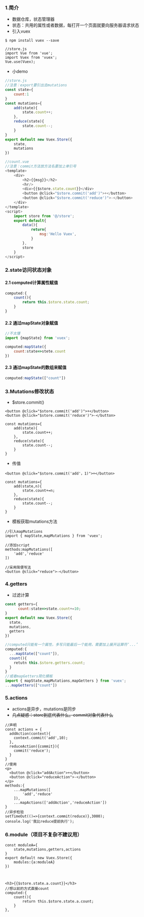 ### 1.简介

* 数据仓库，状态管理器
* 状态：共用的属性或者数据，每打开一个页面就要向服务器请求状态
* 引入vuex

```
$ npm install vuex --save

//store.js
import Vue from 'vue';
import Vuex from 'vuex';
Vue.use(Vuex);
```

* 小demo

```js
//store.js
//注意：export要引出去mutations
const state={
    count:1
}
const mutations={
    add(state){
        state.count++;   
    },
    reduce(state){
        state.count--;
    }
}
export default new Vuex.Store({
    state,
    mutations
})

//count.vue
//注意：commit方法放方法名要加上单引号
<template>
    <div>
        <h2>{{msg}}</h2>  
        <hr/>
        <div>{{$store.state.count}}</div> 
        <button @click="$store.commit('add')">+</button>
        <button @click="$store.commit('reduce')">-</button>     
    </div>
</template>
<script>
    import store from '@/store';
    export default{
        data(){
            return{
                msg:'Hello Vuex',
            }
        },
        store
    }
</script>
```

### 2.state访问状态对象

#### 2.1 computed计算属性赋值

```js
computed:{
    count(){
        return this.$store.state.count;
    }
}
```

#### 2.2 通过mapState对象赋值

```js
//不太懂
import {mapState} from 'vuex';

computed:mapState({
    count:state=>stete.count
})
```

#### 2.3 通过mapState的数组来赋值

```js
computed:mapState(["count"])
```

### 3.Mutations修改状态

* $store.commit\(\)

```
<button @click="$store.commit('add')">+</button>
<button @click="$store.commit('reduce')">-</button>

const mutations={
    add(state){
        state.count++;
    },
    reduce(state){
        state.count--;
    }
}
```

* 传值

```
<button @click="$store.commit('add'，1)">+</button>

const mutations={
    add(state,n){
        state.count+=n;
    },
    reduce(state){
        state.count--;
    }
}
```

* 模板获取mutations方法

```
//引入mapMutations
import { mapState,mapMutations } from 'vuex';

//添加script
methods:mapMutations([
    'add','reduce'
])

//采用简便写法
<button @click="reduce">-</button>
```

### 4.getters

* 过滤计算

```js
const getters={
      count:state=>state.count+=10;
}
export default new Vuex.Store({
  state,
  mutations,
  getters
})

//computed只能有一个属性，多写只能最后一个能用，需要加上展开运算符‘...’
computed:{
  ...mapState(["count"]),
  count(){
    retutn this.$store.getters.count;
  }
}
//或者mapGetters简化模板
import { mapState,mapMutations,mapGetters } from 'vuex';
...mapGetters(["count"])
```

### 5.actions

* actions是异步，mutations是同步
* ~~几点疑惑：store到底代表什么。commit对象代表什么~~

```
//声明
const actions = {
  addAction(context){
    context.commit('add',10);    
  },
  reduceAction({commit}){
    commit('reduce');
  }
}
//使用
<p>
  <button @click="addAction">+</button>
  <button @click="reduceAction">-</button>
</p>
methods:{
    ...mapMutations([  
        'add','reduce'
    ]),
    ...mapActions(['addAction','reduceAction'])
}
//异步检验
setTimeOut(()=>{context.commit(reduce)},3000);
console.log('我比reduce提前执行');
```

### 6.module（项目不复杂不建议用）

```
const moduleA={
    state,mutations,getters,actions
}
export default new Vuex.Store({
    modules:{a:moduleA}
})



<h3>{{$store.state.a.count}}</h3>
//想以前的方式直接count
computed:{
    count(){
        return this.$store.state.a.count;
    }
},
```



